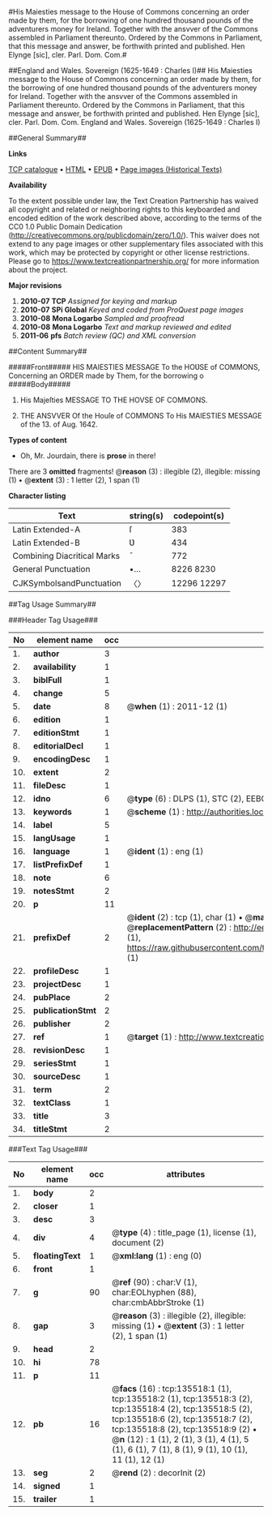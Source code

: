#His Maiesties message to the House of Commons concerning an order made by them, for the borrowing of one hundred thousand pounds of the adventurers money for Ireland. Together with the ansvver of the Commons assembled in Parliament thereunto. Ordered by the Commons in Parliament, that this message and answer, be forthwith printed and published. Hen Elynge [sic], cler. Parl. Dom. Com.#

##England and Wales. Sovereign (1625-1649 : Charles I)##
His Maiesties message to the House of Commons concerning an order made by them, for the borrowing of one hundred thousand pounds of the adventurers money for Ireland. Together with the ansvver of the Commons assembled in Parliament thereunto. Ordered by the Commons in Parliament, that this message and answer, be forthwith printed and published. Hen Elynge [sic], cler. Parl. Dom. Com.
England and Wales. Sovereign (1625-1649 : Charles I)

##General Summary##

**Links**

[TCP catalogue](http://www.ota.ox.ac.uk/tcp/)  • 
[HTML](http://tei.it.ox.ac.uk/tcp/Texts-HTML/free/A78/A78908.html)  • 
[EPUB](http://tei.it.ox.ac.uk/tcp/Texts-EPUB/free/A78/A78908.epub) • 
[Page images (Historical Texts)](https://historicaltexts.jisc.ac.uk/eebo-99897165e)

**Availability**

To the extent possible under law, the Text Creation Partnership has waived all copyright and related or neighboring rights to this keyboarded and encoded edition of the work described above, according to the terms of the CC0 1.0 Public Domain Dedication (http://creativecommons.org/publicdomain/zero/1.0/). This waiver does not extend to any page images or other supplementary files associated with this work, which may be protected by copyright or other license restrictions. Please go to https://www.textcreationpartnership.org/ for more information about the project.

**Major revisions**

1. __2010-07__ __TCP__ *Assigned for keying and markup*
1. __2010-07__ __SPi Global__ *Keyed and coded from ProQuest page images*
1. __2010-08__ __Mona Logarbo__ *Sampled and proofread*
1. __2010-08__ __Mona Logarbo__ *Text and markup reviewed and edited*
1. __2011-06__ __pfs__ *Batch review (QC) and XML conversion*

##Content Summary##

#####Front#####
HIS MAIESTIES MESSAGE To the HOƲSE of COMMONS, Concerning an ORDER made by Them, for the borrowing o
#####Body#####

1. His Majeſties MESSAGE TO THE HOVSE OF COMMONS.

1. THE ANSVVER Of the Houſe of COMMONS To His MAIESTIES MESSAGE of the 13. of Aug. 1642.

**Types of content**

  * Oh, Mr. Jourdain, there is **prose** in there!

There are 3 **omitted** fragments! 
 @__reason__ (3) : illegible (2), illegible: missing (1)  •  @__extent__ (3) : 1 letter (2), 1 span (1)

**Character listing**


|Text|string(s)|codepoint(s)|
|---|---|---|
|Latin Extended-A|ſ|383|
|Latin Extended-B|Ʋ|434|
|Combining             Diacritical Marks|̄|772|
|General Punctuation|•…|8226 8230|
|CJKSymbolsandPunctuation|〈〉|12296 12297|

##Tag Usage Summary##

###Header Tag Usage###

|No|element name|occ|attributes|
|---|---|---|---|
|1.|__author__|3||
|2.|__availability__|1||
|3.|__biblFull__|1||
|4.|__change__|5||
|5.|__date__|8| @__when__ (1) : 2011-12 (1)|
|6.|__edition__|1||
|7.|__editionStmt__|1||
|8.|__editorialDecl__|1||
|9.|__encodingDesc__|1||
|10.|__extent__|2||
|11.|__fileDesc__|1||
|12.|__idno__|6| @__type__ (6) : DLPS (1), STC (2), EEBO-CITATION (1), PROQUEST (1), VID (1)|
|13.|__keywords__|1| @__scheme__ (1) : http://authorities.loc.gov/ (1)|
|14.|__label__|5||
|15.|__langUsage__|1||
|16.|__language__|1| @__ident__ (1) : eng (1)|
|17.|__listPrefixDef__|1||
|18.|__note__|6||
|19.|__notesStmt__|2||
|20.|__p__|11||
|21.|__prefixDef__|2| @__ident__ (2) : tcp (1), char (1)  •  @__matchPattern__ (2) : ([0-9\-]+):([0-9IVX]+) (1), (.+) (1)  •  @__replacementPattern__ (2) : http://eebo.chadwyck.com/downloadtiff?vid=$1&page=$2 (1), https://raw.githubusercontent.com/textcreationpartnership/Texts/master/tcpchars.xml#$1 (1)|
|22.|__profileDesc__|1||
|23.|__projectDesc__|1||
|24.|__pubPlace__|2||
|25.|__publicationStmt__|2||
|26.|__publisher__|2||
|27.|__ref__|1| @__target__ (1) : http://www.textcreationpartnership.org/docs/. (1)|
|28.|__revisionDesc__|1||
|29.|__seriesStmt__|1||
|30.|__sourceDesc__|1||
|31.|__term__|2||
|32.|__textClass__|1||
|33.|__title__|3||
|34.|__titleStmt__|2||


###Text Tag Usage###

|No|element name|occ|attributes|
|---|---|---|---|
|1.|__body__|2||
|2.|__closer__|1||
|3.|__desc__|3||
|4.|__div__|4| @__type__ (4) : title_page (1), license (1), document (2)|
|5.|__floatingText__|1| @__xml:lang__ (1) : eng (0)|
|6.|__front__|1||
|7.|__g__|90| @__ref__ (90) : char:V (1), char:EOLhyphen (88), char:cmbAbbrStroke (1)|
|8.|__gap__|3| @__reason__ (3) : illegible (2), illegible: missing (1)  •  @__extent__ (3) : 1 letter (2), 1 span (1)|
|9.|__head__|2||
|10.|__hi__|78||
|11.|__p__|11||
|12.|__pb__|16| @__facs__ (16) : tcp:135518:1 (1), tcp:135518:2 (1), tcp:135518:3 (2), tcp:135518:4 (2), tcp:135518:5 (2), tcp:135518:6 (2), tcp:135518:7 (2), tcp:135518:8 (2), tcp:135518:9 (2)  •  @__n__ (12) : 1 (1), 2 (1), 3 (1), 4 (1), 5 (1), 6 (1), 7 (1), 8 (1), 9 (1), 10 (1), 11 (1), 12 (1)|
|13.|__seg__|2| @__rend__ (2) : decorInit (2)|
|14.|__signed__|1||
|15.|__trailer__|1||
